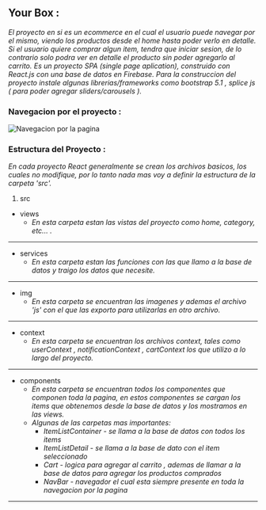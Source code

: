 ## Your Box :
_El proyecto en si es un ecommerce en el cual el usuario puede navegar por el mismo, viendo los productos desde el home hasta poder verlo en detalle. Si el usuario quiere comprar algun item, tendra que iniciar sesion, de lo contrario solo podra ver en detalle el producto sin poder agregarlo al carrito._ 
_Es un proyecto SPA (single page aplication), construido con React.js con una base de datos en Firebase._
_Para la construccion del proyecto instale algunas librerias/frameworks como bootstrap 5.1 , splice js ( para poder agregar sliders/carousels )._

### Navegacion por el proyecto :
![Navegacion por la pagina](https://media.giphy.com/media/CMsygBhKk7xXuBIvdp/giphy.gif)
### Estructura del Proyecto :

_En cada proyecto React generalmente se crean los archivos basicos, los cuales no modifique, por lo tanto nada mas voy a definir la estructura de la carpeta 'src'._

1. src
  * views
    * _En esta carpeta estan las vistas del proyecto como home, category, etc... ._
***
  * services
     * _En esta carpeta estan las funciones con las que llamo a la base de datos y traigo los datos que necesite._
***
  * img
    * _En esta carpeta se encuentran las imagenes y ademas el archivo 'js' con el que las exporto para utilizarlas en otro archivo._
  ***
  * context
    *  _En esta carpeta se encuentran los archivos context, tales como userContext , notificationContext , cartContext los que utilizo a lo largo del proyecto._
  ***
  * components
    *  _En esta carpeta se encuentran todos los componentes que componen toda la pagina, en estos componentes se cargan los items que obtenemos desde la base de datos y los mostramos en las views._
    * _Algunas de las carpetas mas importantes:_
       *  _ItemListContainer - se llama a la base de datos con todos los items_
       *  _ItemListDetail - se llama a la base de dato con el item seleccionado_
       *  _Cart - logica para agregar al carrito , ademas de llamar a la base de datos para agregar los productos comprados_
       *  _NavBar - navegador el cual esta siempre presente en toda la navegacion por la pagina_
  ***